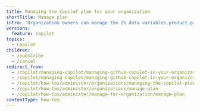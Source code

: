 ```yaml
---
title: Managing the Copilot plan for your organization
shortTitle: Manage plan
intro: 'Organization owners can manage the {% data variables.product.prodname_copilot_short %} plan for their organization.'
versions:
  feature: copilot
topics:
  - Copilot
children:
  - /subscribe
  - /cancel
redirect_from:
  - /copilot/managing-copilot/managing-github-copilot-in-your-organization/managing-the-copilot-subscription-for-your-organization
  - /copilot/managing-copilot/managing-github-copilot-in-your-organization/managing-the-copilot-plan-for-your-organization
  - /copilot/how-tos/administer/organizations/managing-the-copilot-plan-for-your-organization
  - /copilot/how-tos/administer/organizations/manage-plan
  - /copilot/how-tos/administer/manage-for-organization/manage-plan
contentType: how-tos
---
```



